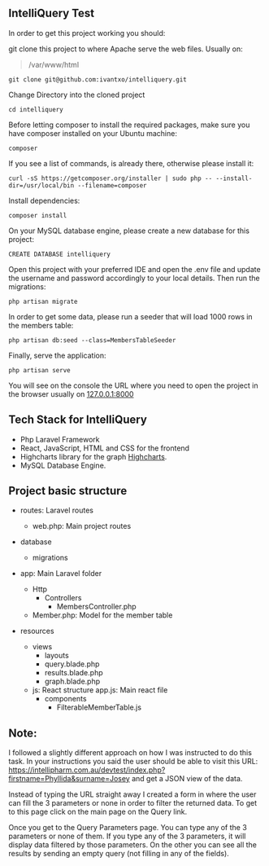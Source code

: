 ## IntelliQuery Test

In order to get this project working you should:

git clone this project to where Apache serve the web files. Usually on:
> /var/www/html

```
git clone git@github.com:ivantxo/intelliquery.git
```

Change Directory into the cloned project
```
cd intelliquery
```

Before letting composer to install the required packages, make sure you have composer installed on your Ubuntu machine:
```
composer
```

If you see a list of commands, is already there, otherwise please install it:
```
curl -sS https://getcomposer.org/installer | sudo php -- --install-dir=/usr/local/bin --filename=composer
```

Install dependencies:
```
composer install
```

On your MySQL database engine, please create a new database for this project:
```
CREATE DATABASE intelliquery
```

Open this project with your preferred IDE and open the .env file and update the username and password accordingly to 
your local details. Then run the migrations:
```
php artisan migrate
```

In order to get some data, please run a seeder that will load 1000 rows in the members table:
```
php artisan db:seed --class=MembersTableSeeder
```

Finally, serve the application:
```
php artisan serve
```

You will see on the console the URL where you need to open the project in the browser usually on
[127.0.0.1:8000](http://127.0.0.1:8000)


## Tech Stack for IntelliQuery

- Php Laravel Framework
- React, JavaScript, HTML and CSS for the frontend
- Highcharts library for the graph [Highcharts](https://www.highcharts.com).
- MySQL Database Engine.

## Project basic structure
- routes: Laravel routes
  - web.php: Main project routes
 
- database
  - migrations
 
- app: Main Laravel folder
  - Http
    - Controllers
      - MembersController.php
  - Member.php: Model for the member table

- resources
  - views
    - layouts
    - query.blade.php
    - results.blade.php
    - graph.blade.php
  - js: React structure
    app.js: Main react file
    - components
      - FilterableMemberTable.js
 
## Note:
I followed a slightly different approach on how I was instructed to do this task. In your instructions you said the user 
should be able to visit this URL: https://intellipharm.com.au/devtest/index.php?firstname=Phyllida&surname=Josey
and get a JSON view of the data.

Instead of typing the URL straight away I created a form in where the user can fill the 3 parameters or none in order 
to filter the returned data. To get to this page click on the main page on the Query link.

Once you get to the Query Parameters page. You can type any of the 3 parameters or none of them. If you type any of
the 3 parameters, it will display data filtered by those parameters. On the other you can see all the results by 
sending an empty query (not filling in any of the fields).
